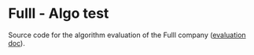 Fulll - Algo test
==================================

Source code for the algorithm evaluation of the Fulll company ([evaluation doc](https://github.com/inextensodigital/developers/tree/master/Algo)).
